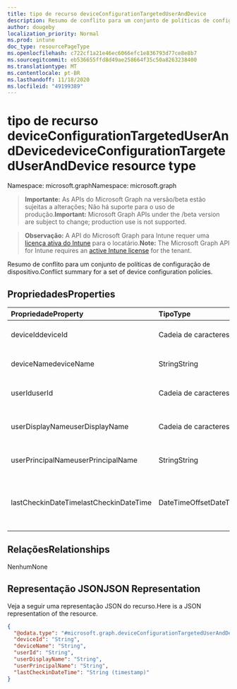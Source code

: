 ```yaml
---
title: tipo de recurso deviceConfigurationTargetedUserAndDevice
description: Resumo de conflito para um conjunto de políticas de configuração de dispositivo.
author: dougeby
localization_priority: Normal
ms.prod: intune
doc_type: resourcePageType
ms.openlocfilehash: c722cf1a21e46ec6066efc1e836793d77ce8e8b7
ms.sourcegitcommit: eb536655ffd8d49ae258664f35c50a8263238400
ms.translationtype: MT
ms.contentlocale: pt-BR
ms.lasthandoff: 11/18/2020
ms.locfileid: "49199389"
---
```

# <a name="deviceconfigurationtargeteduseranddevice-resource-type"></a><span data-ttu-id="99983-103">tipo de recurso deviceConfigurationTargetedUserAndDevice</span><span class="sxs-lookup"><span data-stu-id="99983-103">deviceConfigurationTargetedUserAndDevice resource type</span></span>

<span data-ttu-id="99983-104">Namespace: microsoft.graph</span><span class="sxs-lookup"><span data-stu-id="99983-104">Namespace: microsoft.graph</span></span>

> <span data-ttu-id="99983-105">**Importante:** As APIs do Microsoft Graph na versão/beta estão sujeitas a alterações; Não há suporte para o uso de produção.</span><span class="sxs-lookup"><span data-stu-id="99983-105">**Important:** Microsoft Graph APIs under the /beta version are subject to change; production use is not supported.</span></span>

> <span data-ttu-id="99983-106">**Observação:** A API do Microsoft Graph para Intune requer uma [licença ativa do Intune](https://go.microsoft.com/fwlink/?linkid=839381) para o locatário.</span><span class="sxs-lookup"><span data-stu-id="99983-106">**Note:** The Microsoft Graph API for Intune requires an [active Intune license](https://go.microsoft.com/fwlink/?linkid=839381) for the tenant.</span></span>

<span data-ttu-id="99983-107">Resumo de conflito para um conjunto de políticas de configuração de dispositivo.</span><span class="sxs-lookup"><span data-stu-id="99983-107">Conflict summary for a set of device configuration policies.</span></span>

## <a name="properties"></a><span data-ttu-id="99983-108">Propriedades</span><span class="sxs-lookup"><span data-stu-id="99983-108">Properties</span></span>
|<span data-ttu-id="99983-109">Propriedade</span><span class="sxs-lookup"><span data-stu-id="99983-109">Property</span></span>|<span data-ttu-id="99983-110">Tipo</span><span class="sxs-lookup"><span data-stu-id="99983-110">Type</span></span>|<span data-ttu-id="99983-111">Descrição</span><span class="sxs-lookup"><span data-stu-id="99983-111">Description</span></span>|
|:---|:---|:---|
|<span data-ttu-id="99983-112">deviceId</span><span class="sxs-lookup"><span data-stu-id="99983-112">deviceId</span></span>|<span data-ttu-id="99983-113">Cadeia de caracteres</span><span class="sxs-lookup"><span data-stu-id="99983-113">String</span></span>|<span data-ttu-id="99983-114">A ID do dispositivo no check-in.</span><span class="sxs-lookup"><span data-stu-id="99983-114">The id of the device in the checkin.</span></span>|
|<span data-ttu-id="99983-115">deviceName</span><span class="sxs-lookup"><span data-stu-id="99983-115">deviceName</span></span>|<span data-ttu-id="99983-116">String</span><span class="sxs-lookup"><span data-stu-id="99983-116">String</span></span>|<span data-ttu-id="99983-117">O nome do dispositivo no check-in.</span><span class="sxs-lookup"><span data-stu-id="99983-117">The name of the device in the checkin.</span></span>|
|<span data-ttu-id="99983-118">userId</span><span class="sxs-lookup"><span data-stu-id="99983-118">userId</span></span>|<span data-ttu-id="99983-119">Cadeia de caracteres</span><span class="sxs-lookup"><span data-stu-id="99983-119">String</span></span>|<span data-ttu-id="99983-120">A ID do usuário no check-in.</span><span class="sxs-lookup"><span data-stu-id="99983-120">The id of the user in the checkin.</span></span>|
|<span data-ttu-id="99983-121">userDisplayName</span><span class="sxs-lookup"><span data-stu-id="99983-121">userDisplayName</span></span>|<span data-ttu-id="99983-122">Cadeia de caracteres</span><span class="sxs-lookup"><span data-stu-id="99983-122">String</span></span>|<span data-ttu-id="99983-123">O nome de exibição do usuário no check-in</span><span class="sxs-lookup"><span data-stu-id="99983-123">The display name of the user in the checkin</span></span>|
|<span data-ttu-id="99983-124">userPrincipalName</span><span class="sxs-lookup"><span data-stu-id="99983-124">userPrincipalName</span></span>|<span data-ttu-id="99983-125">String</span><span class="sxs-lookup"><span data-stu-id="99983-125">String</span></span>|<span data-ttu-id="99983-126">O UPN do usuário no check-in.</span><span class="sxs-lookup"><span data-stu-id="99983-126">The UPN of the user in the checkin.</span></span>|
|<span data-ttu-id="99983-127">lastCheckinDateTime</span><span class="sxs-lookup"><span data-stu-id="99983-127">lastCheckinDateTime</span></span>|<span data-ttu-id="99983-128">DateTimeOffset</span><span class="sxs-lookup"><span data-stu-id="99983-128">DateTimeOffset</span></span>|<span data-ttu-id="99983-129">Horário da última verificação para este par de usuários/dispositivos.</span><span class="sxs-lookup"><span data-stu-id="99983-129">Last checkin time for this user/device pair.</span></span>|

## <a name="relationships"></a><span data-ttu-id="99983-130">Relações</span><span class="sxs-lookup"><span data-stu-id="99983-130">Relationships</span></span>
<span data-ttu-id="99983-131">Nenhum</span><span class="sxs-lookup"><span data-stu-id="99983-131">None</span></span>

## <a name="json-representation"></a><span data-ttu-id="99983-132">Representação JSON</span><span class="sxs-lookup"><span data-stu-id="99983-132">JSON Representation</span></span>
<span data-ttu-id="99983-133">Veja a seguir uma representação JSON do recurso.</span><span class="sxs-lookup"><span data-stu-id="99983-133">Here is a JSON representation of the resource.</span></span>
<!-- {
  "blockType": "resource",
  "@odata.type": "microsoft.graph.deviceConfigurationTargetedUserAndDevice"
}
-->
``` json
{
  "@odata.type": "#microsoft.graph.deviceConfigurationTargetedUserAndDevice",
  "deviceId": "String",
  "deviceName": "String",
  "userId": "String",
  "userDisplayName": "String",
  "userPrincipalName": "String",
  "lastCheckinDateTime": "String (timestamp)"
}
```




